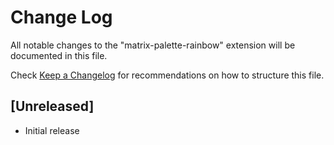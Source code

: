 # Change Log

All notable changes to the "matrix-palette-rainbow" extension will be documented in this file.

Check [Keep a Changelog](http://keepachangelog.com/) for recommendations on how to structure this file.

## [Unreleased]

- Initial release
